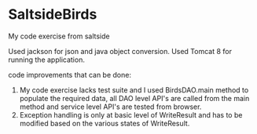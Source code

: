 # SaltsideBirds
My code exercise from saltside

Used jackson for json and java object conversion.
Used Tomcat 8 for running the application.

code improvements that can be done:
1) My code exercise lacks test suite and I used BirdsDAO.main method to populate the required data, all DAO level API's are called from the main method and service level API's are tested from browser.
2) Exception handling is only at basic level of WriteResult and has to be modified based on the various states of WriteResult.


